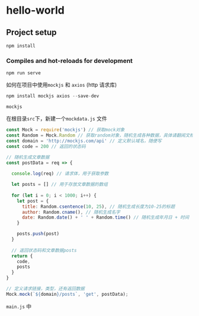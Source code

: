 # hello-world

## Project setup
```
npm install
```

### Compiles and hot-reloads for development
```
npm run serve
```

如何在项目中使用`mockjs` 和 `axios` (http 请求库)

```js
npm install mockjs axios --save-dev
```

`mockjs`

在根目录`src`下，新建一个`mockdata.js` 文件
```js
const Mock = require('mockjs') // 获取mock对象
const Random = Mock.Random // 获取random对象，随机生成各种数据，具体请翻阅文档
const domain = 'http://mockjs.com/api' // 定义默认域名，随便写
const code = 200 // 返回的状态码

// 随机生成文章数据
const postData = req => {
  
  console.log(req) // 请求体，用于获取参数

  let posts = [] // 用于存放文章数据的数组
  
  for (let i = 0; i < 1000; i++) {
    let post = {
      title: Random.csentence(10, 25), // 随机生成长度为10-25的标题
      author: Random.cname(), // 随机生成名字
      date: Random.date() + ' ' + Random.time() // 随机生成年月日 + 时间
    }

    posts.push(post)
  }
  
  // 返回状态码和文章数据posts
  return {
    code,
    posts
  }
}

// 定义请求链接，类型，还有返回数据
Mock.mock(`${domain}/posts`, 'get', postData);
```

`main.js` 中

```js

```